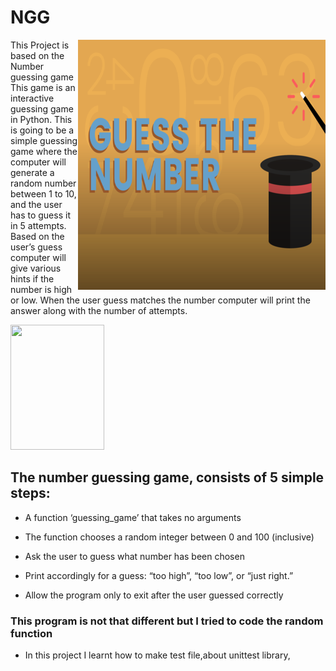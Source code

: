 # NGG
<img align="right" width="396" height="400" src="https://raw.githubusercontent.com/hrshita-kshyp/NGG/master/NGG-i1.png">
     
This Project is based on the Number guessing game This game is an interactive guessing game in Python. This is going to be a simple guessing game where the computer will generate a random number between 1 to 10, and the user has to guess it in 5 attempts.
Based on the user’s guess computer will give various hints if the number is high or low. When the user guess matches the number computer will print the answer along with the number of attempts.


<img align="centre" width=150 height=200 src="https://media.giphy.com/media/2L1KmLRW5HOY9NRxqM/giphy.gif">

 ## The number guessing game, consists of 5 simple steps:
-  A function ‘guessing_game’ that takes no arguments

- The function chooses a random integer between 0 and 100 (inclusive)

- Ask the user to guess what number has been chosen

- Print accordingly for a guess: “too high”, “too low”, or “just right.”

- Allow the program only to exit after the user guessed correctly
 
 ### This program is not that different but I tried to code the random function 
 
  - In this project I learnt how to make test file,about unittest library,

